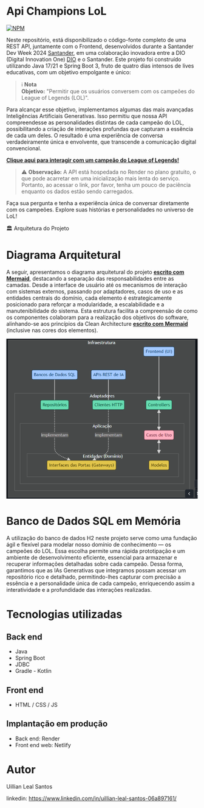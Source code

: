 # Api Champions LoL
[![NPM](https://img.shields.io/npm/l/react)](https://github.com/neliocursos/exemplo-readme/blob/main/LICENSE) 

Neste repositório, está disponibilizado o código-fonte completo de uma REST API, juntamente com o Frontend, desenvolvidos durante a Santander Dev Week 2024 [Santander](https://app.santanderopenacademy.com/pt-BR/program/santander-bootcamp-2024 "Site da Santander"), 
em uma colaboração inovadora entre a DIO (Digital Innovation One) [DIO](https://www.dio.me/en "Site da DIO") e o Santander. Este projeto foi construído utilizando Java 17/21 e Spring Boot 3, 
fruto de quatro dias intensos de lives educativas, com um objetivo empolgante e único:

> :information_source: **Nota**  
> **Objetivo:** "Permitir que os usuários conversem com os campeões do League of Legends (LOL)".

Para alcançar esse objetivo, implementamos algumas das mais avançadas Inteligências Artificiais Generativas. Isso permitiu que nossa API compreendesse as personalidades distintas de cada campeão do LOL, 
possibilitando a criação de interações profundas que capturam a essência de cada um deles. O resultado é uma experiência de conversa verdadeiramente única e envolvente, que transcende a comunicação digital convencional.

**[Clique aqui para interagir com um campeão do League of Legends!](https://championsleagueoflegendsapi.netlify.app/)**

> :warning: **Observação:** A API está hospedada no Render no plano gratuito, o que pode acarretar em uma inicialização mais lenta do serviço. Portanto, ao acessar o link, por favor, tenha um pouco de paciência enquanto os dados estão sendo carregados.


Faça sua pergunta e tenha a experiência única de conversar diretamente com os campeões. Explore suas histórias e personalidades no universo de LoL!


🏛️ Arquitetura do Projeto

# Diagrama Arquitetural
A seguir, apresentamos o diagrama arquitetural do projeto **[escrito com Mermaid](https://mermaid.js.org/)**, destacando a separação das responsabilidades entre as camadas. 
Desde a interface de usuário até os mecanismos de interação com sistemas externos, passando por adaptadores, casos de uso e as entidades centrais do domínio, cada elemento é estrategicamente posicionado para reforçar a modularidade, 
a escalabilidade e a manutenibilidade do sistema. Esta estrutura facilita a compreensão de como os componentes colaboram para a realização dos objetivos do software, alinhando-se aos princípios da Clean Architecture **[escrito com Mermaid](https://blog.cleancoder.com/uncle-bob/2012/08/13/the-clean-architecture.html)** (inclusive nas cores dos elementos).

![Arquitetura 1](https://github.com/Uillianleal/imagens/blob/main/assets-champions-lol/Captura%20de%20tela%202024-03-28%20131707.png?raw=true) 

# Banco de Dados SQL em Memória
A utilização do banco de dados H2 neste projeto serve como uma fundação ágil e flexível para modelar nosso domínio de conhecimento — os campeões do LOL. Essa escolha permite uma rápida prototipação e um ambiente de desenvolvimento eficiente, essencial para armazenar e recuperar informações detalhadas sobre cada campeão. Dessa forma, 
garantimos que as IAs Generativas que integramos possam acessar um repositório rico e detalhado, permitindo-lhes capturar com precisão a essência e a personalidade única de cada campeão, enriquecendo assim a interatividade e a profundidade das interações realizadas.

# Tecnologias utilizadas
## Back end
- Java
- Spring Boot
- JDBC
- Gradle - Kotlin
## Front end
- HTML / CSS / JS

## Implantação em produção
- Back end: Render
- Front end web: Netlify

# Autor
Uillian Leal Santos

linkedin: https://www.linkedin.com/in/uillian-leal-santos-06a897161/
